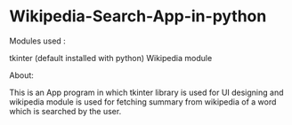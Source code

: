 # Wikipedia-Search-App-in-python
Modules used :

tkinter (default installed with python) 
Wikipedia module

About:

This is an App program in which tkinter library is used for UI designing and wikipedia module is used for fetching summary from wikipedia of a word which is searched by the user.
